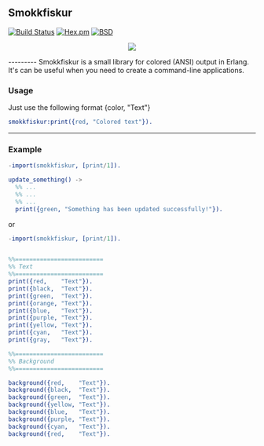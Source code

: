 
Smokkfiskur
-----------
[![Build Status](https://travis-ci.org/lk-geimfari/smokkfiskur.svg?branch=master)](https://travis-ci.org/lk-geimfari/smokkfiskur)
[![Hex.pm](https://img.shields.io/badge/hex-v0.1.1-blue.svg)](https://hex.pm/packages/smokkfiskur)
[![BSD](https://img.shields.io/pypi/l/Django.svg?maxAge=2592000)](https://github.com/lk-geimfari/smokkfiskur/blob/master/LICENSE)

<p align="center">
  <img src="https://raw.githubusercontent.com/lk-geimfari/smokkfiskur/master/other/logo.png">
</p>
---------
Smokkfiskur is a small library for colored (ANSI) output in Erlang. It's can be useful when you need to create a command-line applications.


### Usage
Just use the following format {color, "Text"}
```erlang
smokkfiskur:print({red, "Colored text"}).
```
---------
### Example
```erlang
-import(smokkfiskur, [print/1]).

update_something() ->
  %% ...
  %% ...
  %% ...
  print({green, "Something has been updated successfully!"}).
```
or
```erlang
-import(smokkfiskur, [print/1]).


%%=========================
%% Text
%%=========================
print({red,    "Text"}).
print({black,  "Text"}).
print({green,  "Text"}).
print({orange, "Text"}).
print({blue,   "Text"}).
print({purple, "Text"}).
print({yellow, "Text"}).
print({cyan,   "Text"}).
print({gray,   "Text"}).

%%=========================
%% Background
%%=========================

background({red,    "Text"}).
background({black,  "Text"}).
background({green,  "Text"}).
background({yellow, "Text"}).
background({blue,   "Text"}).
background({purple, "Text"}).
background({cyan,   "Text"}).
background({red,    "Text"}).

```
